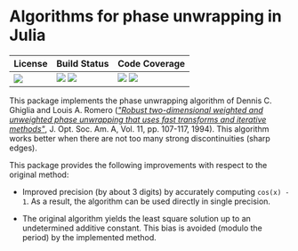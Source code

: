 # Algorithms for phase unwrapping in Julia

| **License**                     | **Build Status**                                                | **Code Coverage**                                                   |
|:--------------------------------|:----------------------------------------------------------------|:--------------------------------------------------------------------|
| [![][license-img]][license-url] | [![][travis-img]][travis-url] [![][appveyor-img]][appveyor-url] | [![][coveralls-img]][coveralls-url] [![][codecov-img]][codecov-url] |

This package implements the phase unwrapping algorithm of Dennis C. Ghiglia and
Louis A. Romero ([*"Robust two-dimensional weighted and unweighted phase
unwrapping that uses fast transforms and iterative
methods"*](https://doi.org/10.1364/JOSAA.11.000107), J. Opt. Soc. Am. A,
Vol. 11, pp. 107-117, 1994).  This algorithm works better when there are not
too many strong discontinuities (sharp edges).

This package provides the following improvements with respect to the original
method:

- Improved precision (by about 3 digits) by accurately computing `cos(x) - 1`.
  As a result, the algorithm can be used directly in single precision.

- The original algorithm yields the least square solution up to an undetermined
  additive constant.  This bias is avoided (modulo the period) by the
  implemented method.

[doc-stable-img]: https://img.shields.io/badge/docs-stable-blue.svg
[doc-stable-url]: https://emmt.github.io/Unwrapping.jl/stable

[doc-dev-img]: https://img.shields.io/badge/docs-dev-blue.svg
[doc-dev-url]: https://emmt.github.io/Unwrapping.jl/dev

[license-url]: ./LICENSE.md
[license-img]: http://img.shields.io/badge/license-MIT-brightgreen.svg?style=flat

[travis-img]: https://travis-ci.org/emmt/Unwrapping.jl.svg?branch=master
[travis-url]: https://travis-ci.org/emmt/Unwrapping.jl

[appveyor-img]: https://ci.appveyor.com/api/projects/status/github/emmt/Unwrapping.jl?branch=master
[appveyor-url]: https://ci.appveyor.com/project/emmt/Unwrapping-jl/branch/master

[coveralls-img]: https://coveralls.io/repos/emmt/Unwrapping.jl/badge.svg?branch=master&service=github
[coveralls-url]: https://coveralls.io/github/emmt/Unwrapping.jl?branch=master

[codecov-img]: http://codecov.io/github/emmt/Unwrapping.jl/coverage.svg?branch=master
[codecov-url]: http://codecov.io/github/emmt/Unwrapping.jl?branch=master

